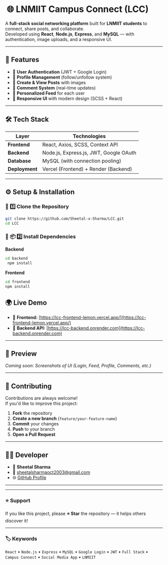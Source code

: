 
# <img width="5" height="4" alt="image" src="https://github.com/user-attachments/assets/6b546292-1201-4f74-b0e8-b6dcdf83b03f" />🌐 **LNMIIT Campus Connect (LCC)**

A **full-stack social networking platform** built for **LNMIIT students** to connect, share posts, and collaborate.  
Developed using **React**, **Node.js**, **Express**, and **MySQL** — with authentication, image uploads, and a responsive UI.

---

## 🚀 **Features**

- 🔐 **User Authentication** (JWT + Google Login)  
- 👥 **Profile Management** (follow/unfollow system)  
- 📝 **Create & View Posts** with images  
- 💬 **Comment System** (real-time updates)  
- 📰 **Personalized Feed** for each user  
- 🌈 **Responsive UI** with modern design (SCSS + React)

---

## 🛠️ **Tech Stack**

| Layer       | Technologies                       |
|------------|-----------------------------------|
| **Frontend** | React, Axios, SCSS, Context API   |
| **Backend**  | Node.js, Express.js, JWT, Google OAuth |
| **Database** | MySQL (with connection pooling)   |
| **Deployment** | Vercel (Frontend) + Render (Backend) |

---

## ⚙️ **Setup & Installation**

### 🧩 **1️⃣ Clone the Repository**
```bash
git clone https://github.com/Sheetal-x-Sharma/LCC.git
cd LCC
```

### 🧩 **📦 2️⃣ Install Dependencies**
**Backend**
```bash
cd backend
 npm install
```

 **Frontend**
 ```bash
cd frontend
 npm install
 ```

## 🌍 Live Demo

- 🔗 **Frontend:** [https://lcc-frontend-lemon.vercel.app/](https://lcc-frontend-lemon.vercel.app/)
- 🔗 **Backend API:** [https://lcc-backend.onrender.com](https://lcc-backend.onrender.com)
---

## 📸 Preview

_Coming soon: Screenshots of UI (Login, Feed, Profile, Comments, etc.)_

---

## 🤝 Contributing

Contributions are always welcome!  
If you'd like to improve this project:

1. **Fork** the repository  
2. **Create a new branch** (`feature/your-feature-name`)  
3. **Commit** your changes  
4. **Push** to your branch  
5. **Open a Pull Request**

---

## 🧑‍💻 Developer

- 👤 **Sheetal Sharma**  
- 📧 [sheetalsharmaoct2003@gmail.com](mailto:sheetalsharmaoct2003@gmail.com)  
- 🌐 [GitHub Profile](https://github.com/Sheetal-x-Sharma)

---

---

### ⭐ Support

If you like this project, please **⭐ Star** the repository — it helps others discover it!

---

### 🏷️ Keywords

`React` • `Node.js` • `Express` • `MySQL` • `Google Login` • `JWT` • `Full Stack` • `Campus Connect` • `Social Media App` • `LNMIIT`
